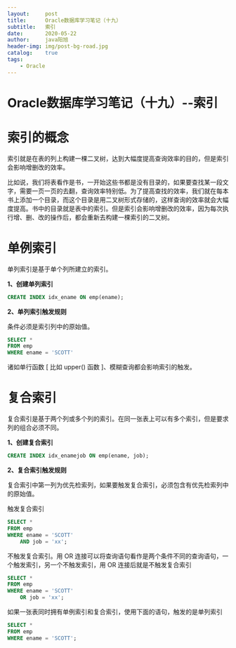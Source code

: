 ```yaml
---
layout:     post
title:      Oracle数据库学习笔记（十九）
subtitle:   索引
date:       2020-05-22
author:     java阳旭
header-img: img/post-bg-road.jpg
catalog:    true
tags:
    - Oracle
---
```

# Oracle数据库学习笔记（十九）--索引

# 索引的概念

索引就是在表的列上构建一棵二叉树，达到大幅度提高查询效率的目的，但是索引会影响增删改的效率。

比如说，我们将表看作是书，一开始这些书都是没有目录的，如果要查找某一段文字，需要一页一页的去翻，查询效率特别低。为了提高查找的效率，我们就在每本书上添加一个目录，而这个目录是用二叉树形式存储的，这样查询的效率就会大幅度提高。书中的目录就是表中的索引。但是索引会影响增删改的效率，因为每次执行增、删、改的操作后，都会重新去构建一棵索引的二叉树。

# 单例索引

单列索引是基于单个列所建立的索引。

**1、创建单列索引**

```sql
CREATE INDEX idx_ename ON emp(ename);
```

**2、单列索引触发规则**

条件必须是索引列中的原始值。

```sql
SELECT *
FROM emp
WHERE ename = 'SCOTT'
```

诸如单行函数 [ 比如 upper() 函数 ]、模糊查询都会影响索引的触发。

# 复合索引

复合索引是基于两个列或多个列的索引。在同一张表上可以有多个索引，但是要求列的组合必须不同。

**1、创建复合索引**

```sql
CREATE INDEX idx_enamejob ON emp(ename, job);
```

**2、复合索引触发规则**

复合索引中第一列为优先检索列，如果要触发复合索引，必须包含有优先检索列中的原始值。

触发复合索引

```sql
SELECT *
FROM emp
WHERE ename = 'SCOTT'
	AND job = 'xx';
```

不触发复合索引。用 OR 连接可以将查询语句看作是两个条件不同的查询语句，一个触发索引，另一个不触发索引，用 OR 连接后就是不触发复合索引

```sql
SELECT *
FROM emp
WHERE ename = 'SCOTT'
	OR job = 'xx';
```

如果一张表同时拥有单例索引和复合索引，使用下面的语句，触发的是单列索引

```sql
SELECT *
FROM emp
WHERE ename = 'SCOTT';
```

